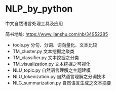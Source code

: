 # NLP_by_python中文自然语言处理工具及应用简书地址: https://www.jianshu.com/nb/34952285- tools.py  分句、分词、词向量化、文本比较- TM_cluster.py  文本挖掘之聚类- TM_classifier.py  文本挖掘之分类- TM_visualization.py  文本挖掘之可视化- NLU_topic.py  自然语言理解之主题建模- NLU_tokenization.py  自然语言理解之分词技术- NLG_summarization.py  自然语言生成之文本摘要